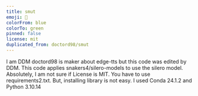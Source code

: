 ```yaml
---
title: smut
emoji: 🚀
colorFrom: blue
colorTo: green
pinned: false
license: mit
duplicated_from: doctord98/smut
---
```

I am DDM
doctord98 is maker about edge-tts but this code was edited by DDM.
This code applies snakers4/silero-models to use the silero model.
Absolutely, I am not sure if License is MIT.
You have to use requirements2.txt. 
But, installing library is not easy.
I used Conda 24.1.2 and Python 3.10.14


